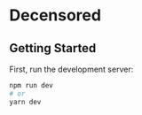 # Decensored

## Getting Started

First, run the development server:

```bash
npm run dev
# or
yarn dev
```
